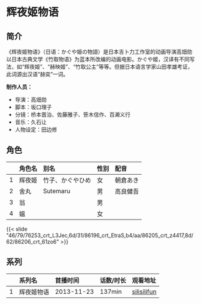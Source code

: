 # 辉夜姬物语


## 简介

《辉夜姬物语》（日语：かぐや姫の物語）是日本吉卜力工作室的动画导演高畑勋以日本古典文学《竹取物语》为蓝本所改编的动画电影。かぐや姬，汉译有不同写法，如“辉夜姬”、“赫映姬”、“竹取公主”等等。但据日本语言学家山田孝雄考证，此词源出汉语“赫奕”一词。

**制作人员：**
- 导演：高畑勋
- 脚本：坂口理子
- 分镜：桥本晋治、佐藤雅子、笹木信作、百濑义行
- 音乐：久石让
- 人物设定：田边修

## 角色

|     |   角色名   |   别名  | 性别 |  配音  |
|:--- |:------  |:----      |:---  |:--   |
| 1 | 辉夜姬 | 竹子、かぐやひめ | 女 | 朝倉あき |
| 2 | 舍丸 | Sutemaru | 男 | 高良健吾 |
| 3 | 翁 |  | 男 |  |
| 4 | 媼 |  | 女 |  |

{{< slide "46/79/76253_crt_L3Jec,6d/31/86196_crt_EtraS,b4/aa/86205_crt_z4417,8d/62/86206_crt_61zo6" >}}

## 系列

|     |   系列名   |   首播时间  | 话数/时长  | 观看地址 |
|:---  |:------    |:----      |:---       |:---  |
| 1 | 辉夜姬物语 | 2013-11-23 | 137min | [silisilifun](https://www.silisilifun.com/vodplay/feZ7777Z/1/1/)  |



